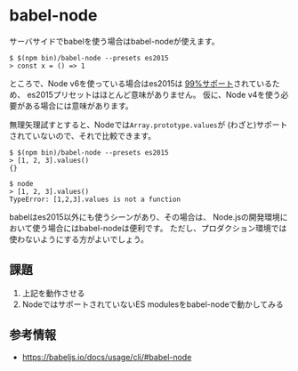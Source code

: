 # babel-node

サーバサイドでbabelを使う場合はbabel-nodeが使えます。

```
$ $(npm bin)/babel-node --presets es2015
> const x = () => 1
```

ところで、Node v6を使っている場合はes2015は
[99%サポート](http://node.green)されているため、
es2015プリセットはほとんど意味がありません。
仮に、Node v4を使う必要がある場合には意味があります。

無理矢理試すとすると、Nodeでは`Array.prototype.values`が
(わざと)サポートされていないので、それで比較できます。

```
$ $(npm bin)/babel-node --presets es2015
> [1, 2, 3].values()
{}
```

```
$ node                  
> [1, 2, 3].values()
TypeError: [1,2,3].values is not a function
```

babelはes2015以外にも使うシーンがあり、その場合は、
Node.jsの開発環境において使う場合にはbabel-nodeは便利です。
ただし、プロダクション環境では使わないようにする方がよいでしょう。

## 課題

1. 上記を動作させる
2. NodeではサポートされていないES modulesをbabel-nodeで動かしてみる

## 参考情報

- https://babeljs.io/docs/usage/cli/#babel-node
